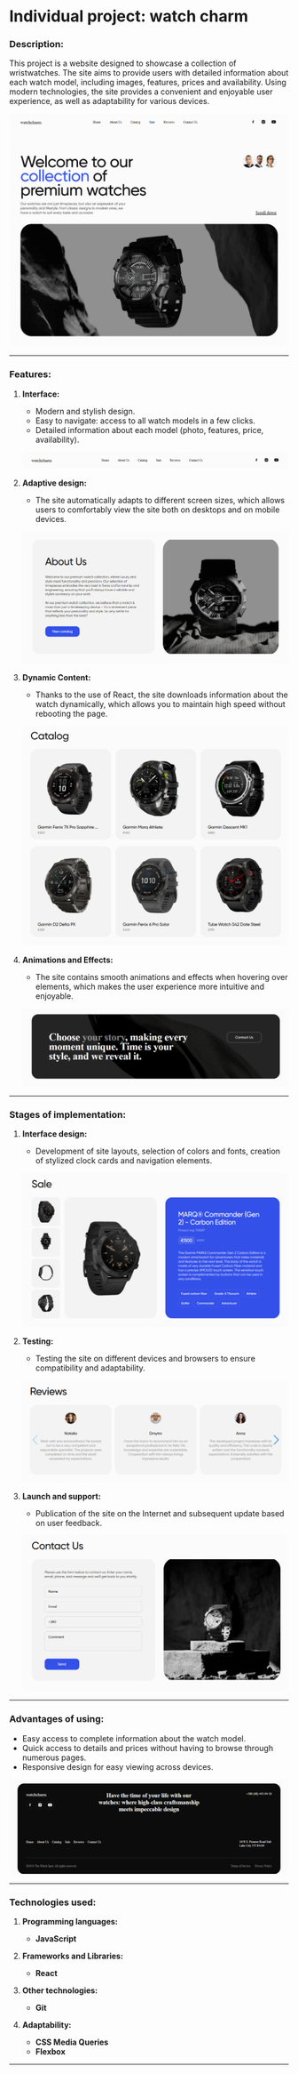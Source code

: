 # Individual project: watch charm

### Description:

This project is a website designed to showcase a collection of wristwatches. The site aims to provide users with detailed information about each watch model, including images, features, prices and availability. Using modern technologies, the site provides a convenient and enjoyable user experience, as well as adaptability for various devices.

![header-hero](./src/img/readme/header-hero.png)

---

### Features:

1. **Interface:**

   - Modern and stylish design.
   - Easy to navigate: access to all watch models in a few clicks.
   - Detailed information about each model (photo, features, price, availability).

   ![header](./src/img/readme/header.png)

2. **Adaptive design:**

   - The site automatically adapts to different screen sizes, which allows users to comfortably view the site both on desktops and on mobile devices.

   ![about-us](./src/img/readme/about-us.png)

3. **Dynamic Content:**

   - Thanks to the use of React, the site downloads information about the watch dynamically, which allows you to maintain high speed without rebooting the page.

   ![catalog](./src/img/readme/catalog.png)

4. **Animations and Effects:**

   - The site contains smooth animations and effects when hovering over elements, which makes the user experience more intuitive and enjoyable.

   ![your-story](./src/img/readme/your-story.png)

---

### Stages of implementation:

1. **Interface design:**

   - Development of site layouts, selection of colors and fonts, creation of stylized clock cards and navigation elements.

   ![sale](./src/img/readme/sale.png)

2. **Testing:**

   - Testing the site on different devices and browsers to ensure compatibility and adaptability.

   ![reviews](./src/img/readme/reviews.png)

3. **Launch and support:**

   - Publication of the site on the Internet and subsequent update based on user feedback.

   ![contact-us](./src/img/readme/contact-us.png)

---

### Advantages of using:

- Easy access to complete information about the watch model.
- Quick access to details and prices without having to browse through numerous pages.
- Responsive design for easy viewing across devices.

![footer](./src/img/readme/footer.png)

---

### Technologies used:

1. **Programming languages:**

   - **JavaScript**

2. **Frameworks and Libraries:**

   - **React**

3. **Other technologies:**

   - **Git**

4. **Adaptability:**
   - **CSS Media Queries**
   - **Flexbox**

---
